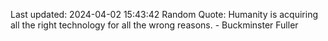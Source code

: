 Last updated: 2024-04-02 15:43:42
Random Quote: Humanity is acquiring all the right technology for all the wrong reasons. - Buckminster Fuller